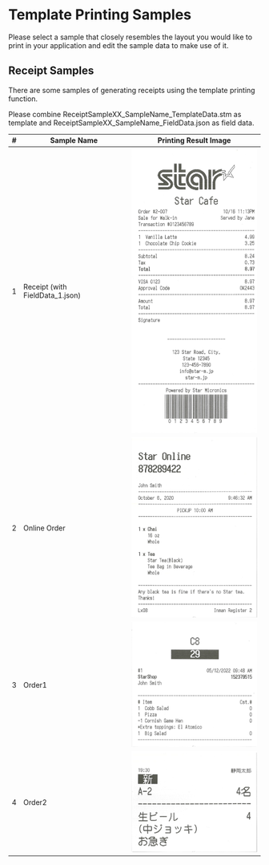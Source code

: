 # Template Printing Samples
Please select a sample that closely resembles the layout you would like to print in your application and edit the sample data to make use of it.

<a id="ReceiptSamples"></a>
## Receipt Samples
There are some samples of generating receipts using the template printing function.

Please combine ReceiptSampleXX_SampleName_TemplateData.stm as template and ReceiptSampleXX_SampleName_FieldData.json as field data.

| \# | Sample Name | Printing Result Image |
|----|-------------|-----------------------|
| 1 | Receipt (with FieldData_1.json) | <img src="ReceiptSamples/images/ReceiptSample01_CafeReceipt.png" width="258px"> |
| 2 | Online Order | <img src="ReceiptSamples/images/ReceiptSample02_OnlineOrder.png" width="258px"> |
| 3 | Order1 | <img src="ReceiptSamples/images/ReceiptSample03_Order_EN.png" width="258px"> |
| 4 | Order2 | <img src="ReceiptSamples/images/ReceiptSample04_Order_JP.png" width="258px"> |
